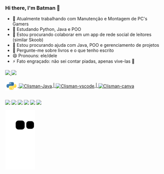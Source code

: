 ### Hi there, I'm Batman 👋

<!--
**cl1sman/cl1sman** is a ✨ _special_ ✨ repository because its `README.md` (this file) appears on your GitHub profile.

Here are some ideas to get you started:

- 🔭 I’m currently working on ...
- 🌱 I’m currently learning ...
- 👯 I’m looking to collaborate on ...
- 🤔 I’m looking for help with ...
- 💬 Ask me about ...
- 📫 How to reach me: ...
- 😄 Pronouns: ...
- ⚡ Fun fact: ...
-->

- 🔭 Atualmente trabalhando com Manutenção e Montagem de PC's Gamers
- 🌱 Estudando Python, Java e POO
- 👯 Estou procurando colaborar em um app de rede social de leitores (similar Skoob)
- 🤔 Estou procurando ajuda com Java, POO e gerenciamento de projetos
- 💬 Pergunte-me sobre livros e o que tenho escrito
- 😄 Pronouns: ele/dele
- ⚡ Fato engraçado: não sei contar piadas, apenas vive-las 🤡

<!--
GitHub Stats: https://github.com/anuraghazra/github-readme-stats
-->
<div>
  <a href="https://github.com/cl1sman">
  <img height="180em" src="https://github-readme-stats.vercel.app/api?username=cl1sman&show_icons=true&theme=dracula&include_all_commits=true&count_private=true"/>
  <img height="180em" src="https://github-readme-stats.vercel.app/api/top-langs/?username=cl1sman&layout=compact&langs_count=7&theme=dracula"/>
</div>
  
 <!--
Imagens das linguagens de programação: https://devicon.dev/
Baixa o svg e usa filho
-->
<div style="display: inline_block"><br>
  <img align="center" alt="Clisman-Python" height="30" width="40" src="https://raw.githubusercontent.com/devicons/devicon/master/icons/python/python-original.svg">
  <img align="center" alt="Clisman-Java" height="30" width="40" src="https://www.vectorlogo.zone/logos/java/java-icon.svg">
  |
  <img align="center" alt="Clisman-vscode" height="30" width="40" src="https://cdn.jsdelivr.net/gh/devicons/devicon/icons/vscode/vscode-original.svg">
  |
  <img align="center" alt="Clisman-canva" height="30" width="40" src="https://cdn.jsdelivr.net/gh/devicons/devicon/icons/canva/canva-original.svg">
  <!--img align="right" alt="Clisman-pic" height="150" style="border-radius:50px;" src="https://media.discordapp.net/attachments/639956127056134178/890373478988013628/Publicacoes_Instagram_1_1.png?width=676&height=676"-->
  <!--img align="center" alt="Clisman-notion" height="30" width="40" -->
</div>

##

<!--
Redes Sociais
Badges for GitHub
Links: 
* https://dev.to/envoy_/150-badges-for-github-pnk
* https://shields.io/
-->
  
<div> 
  <a href="https://www.youtube.com/channel/UCWlk8aCBsTc67Ylkn8Aq0xQ" target="_blank"><img src="https://img.shields.io/badge/YouTube-FF0000?style=for-the-badge&logo=youtube&logoColor=white" target="_blank"></a>
  <a href="https://instagram.com/cl1sman" target="_blank"><img src="https://img.shields.io/badge/-Instagram-%23E4405F?style=for-the-badge&logo=instagram&logoColor=white" target="_blank"></a>
 <a href="https://discord.gg/T2uFuuZG" target="_blank"><img src="https://img.shields.io/badge/Discord-7289DA?style=for-the-badge&logo=discord&logoColor=white" target="_blank"></a> 
  <a href = "mailto:MEUEMAIL@gmail.com"><img src="https://img.shields.io/badge/Gmail-D14836?style=for-the-badge&logo=gmail&logoColor=white" target="_blank"></a>
  <a href="https://www.linkedin.com/in/matheusclisman/" target="_blank"><img src="https://img.shields.io/badge/-LinkedIn-%230077B5?style=for-the-badge&logo=linkedin&logoColor=white" target="_blank"></a>
  <a href="https://t.me/cl1sman" target="_blank"><img src="https://img.shields.io/badge/Telegram-2CA5E0?style=for-the-badge&logo=telegram&logoColor=white" target="_blank"></a>
</div>
  
 <!-- Github workflow; github action
-->

  
  <!-- Video: Como personalizar o seu perfil no Github (Readme):https://youtu.be/TsaLQAetPLU

links:
Links mencionados no vídeo:
Repositório do roteiro desse vídeo: https://github.com/rafaballerini/Perf...
Repositório do meu perfil - https://github.com/rafaballerini/rafa...
Guia de markdown - https://docs.pipz.com/central-de-ajud...
Site de emojis - https://emojipedia.org/search/?q=bag
Repositório do Github Stats - https://github.com/anuraghazra/github...
Site de Badges 1 - https://dev.to/envoy_/150-badges-for-...
Fazedor de gifs - https://picrew.me/image_maker/338224
Passo a passo de como adicionar a cobrinha de commit - https://www.instagram.com/p/CPjUBhXDNEE/
-->


 <!-- Cobrinha -->

![Snake animation](https://github.com/rafaballerini/rafaballerini/blob/output/github-contribution-grid-snake.svg)
